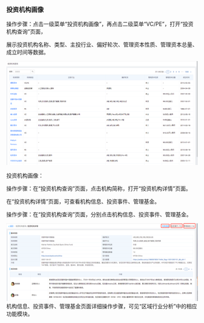 ### 投资机构画像

操作步骤：点击一级菜单“投资机构画像”，再点击二级菜单“VC/PE”，打开“投资机构查询”页面，

展示投资机构名称、类型、主投行业、偏好轮次、管理资本性质、管理资本总量、成立时间等数据。

![](/assets/tzjgcx.png)

投资机构画像：

操作步骤：在“投资机构查询”页面，点击机构简称，打开“投资机构详情”页面。

在“投资机构详情”页面，可查看机构信息、投资事件、管理基金。

操作步骤：在“投资机构查询”页面，分别点击机构信息、投资事件、管理基金。

![](/assets/tzjghx.png)机构信息、投资事件、管理基金页面详细操作步骤，可见“区域行业分析”中的相应功能模块。

